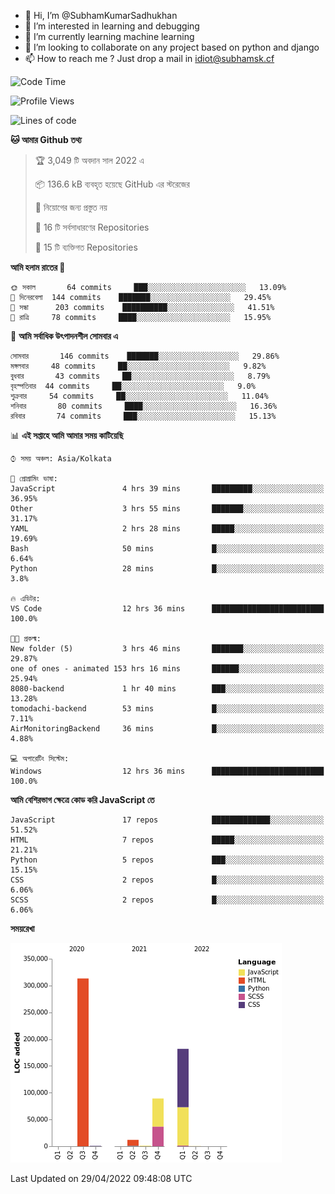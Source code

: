 - 👋 Hi, I’m @SubhamKumarSadhukhan
- 👀 I’m interested in learning and debugging
- 🌱 I’m currently learning machine learning
- 💞️ I’m looking to collaborate on any project based on python and django
- 📫 How to reach me ?
      Just drop a mail in idiot@subhamsk.cf

<!---
SubhamKumarSadhukhan/SubhamKumarSadhukhan is a ✨ special ✨ repository because its `README.md` (this file) appears on your GitHub profile.
You can click the Preview link to take a look at your changes.
--->


<!--START_SECTION:waka-->
![Code Time](http://img.shields.io/badge/Code%20Time-451%20hrs%2041%20mins-blue)

![Profile Views](http://img.shields.io/badge/%E0%A6%AA%E0%A7%8D%E0%A6%B0%E0%A7%8B%E0%A6%AB%E0%A6%BE%E0%A6%87%E0%A6%B2%20%E0%A6%A6%E0%A6%B0%E0%A7%8D%E0%A6%B6%E0%A6%A8-1-blue)

![Lines of code](https://img.shields.io/badge/%E0%A6%B9%E0%A7%8D%E0%A6%AF%E0%A6%BE%E0%A6%B2%E0%A7%8B%20%E0%A6%93%E0%A6%AF%E0%A6%BC%E0%A6%BE%E0%A6%B0%E0%A7%8D%E0%A6%B2%E0%A7%8D%E0%A6%A1%20%E0%A6%A5%E0%A7%87%E0%A6%95%E0%A7%87%20%E0%A6%86%E0%A6%AE%E0%A6%BF%20%E0%A6%B2%E0%A6%BF%E0%A6%96%E0%A7%87%E0%A6%9B%E0%A6%BF-598%20Thousand%20%E0%A6%95%E0%A7%8B%E0%A6%A1%E0%A7%87%E0%A6%B0%20%E0%A6%B2%E0%A6%BE%E0%A6%87%E0%A6%A8-blue)

**🐱 আমার Github তথ্য** 

> 🏆 3,049 টি অবদান সাল 2022 এ
 > 
> 📦 136.6 kB ব্যবহৃত হয়েছে GitHub এর স্টরেজের 
 > 
> 🚫 নিয়োগের জন্য প্রস্তুত নয়
 > 
> 📜 16 টি সর্বসাধারণের Repositories 
 > 
> 🔑 15 টি ব্যক্তিগত Repositories  
 > 
**আমি হলাম রাতের 🦉** 

```text
🌞 সকাল       64 commits     ███░░░░░░░░░░░░░░░░░░░░░░   13.09% 
🌆 দিনেরবেলা  144 commits    ███████░░░░░░░░░░░░░░░░░░   29.45% 
🌃 সন্ধা      203 commits    ██████████░░░░░░░░░░░░░░░   41.51% 
🌙 রাত্রি     78 commits     ████░░░░░░░░░░░░░░░░░░░░░   15.95%

```
📅 **আমি সর্বাধিক উৎপাদনশীল সোমবার এ** 

```text
সোমবার       146 commits    ███████░░░░░░░░░░░░░░░░░░   29.86% 
মঙ্গলবার     48 commits     ██░░░░░░░░░░░░░░░░░░░░░░░   9.82% 
বুধবার       43 commits     ██░░░░░░░░░░░░░░░░░░░░░░░   8.79% 
বৃহস্পতিবার  44 commits     ██░░░░░░░░░░░░░░░░░░░░░░░   9.0% 
শুক্রবার     54 commits     ██░░░░░░░░░░░░░░░░░░░░░░░   11.04% 
শনিবার       80 commits     ████░░░░░░░░░░░░░░░░░░░░░   16.36% 
রবিবার       74 commits     ███░░░░░░░░░░░░░░░░░░░░░░   15.13%

```


📊 **এই সপ্তাহে আমি আমার সময় কাটিয়েছি** 

```text
⌚︎ সময় অঞ্চল: Asia/Kolkata

💬 প্রোগ্রামিং ভাষা: 
JavaScript               4 hrs 39 mins       █████████░░░░░░░░░░░░░░░░   36.95% 
Other                    3 hrs 55 mins       ███████░░░░░░░░░░░░░░░░░░   31.17% 
YAML                     2 hrs 28 mins       █████░░░░░░░░░░░░░░░░░░░░   19.69% 
Bash                     50 mins             █░░░░░░░░░░░░░░░░░░░░░░░░   6.64% 
Python                   28 mins             █░░░░░░░░░░░░░░░░░░░░░░░░   3.8%

🔥 এডিটর: 
VS Code                  12 hrs 36 mins      █████████████████████████   100.0%

🐱‍💻 প্রকল্ম: 
New folder (5)           3 hrs 46 mins       ███████░░░░░░░░░░░░░░░░░░   29.87% 
one of ones - animated 153 hrs 16 mins       ██████░░░░░░░░░░░░░░░░░░░   25.94% 
8080-backend             1 hr 40 mins        ███░░░░░░░░░░░░░░░░░░░░░░   13.28% 
tomodachi-backend        53 mins             █░░░░░░░░░░░░░░░░░░░░░░░░   7.11% 
AirMonitoringBackend     36 mins             █░░░░░░░░░░░░░░░░░░░░░░░░   4.88%

💻 অপারেটিং সিস্টেম: 
Windows                  12 hrs 36 mins      █████████████████████████   100.0%

```

**আমি বেশিরভাগ ক্ষেত্রে কোড করি JavaScript তে** 

```text
JavaScript               17 repos            █████████████░░░░░░░░░░░░   51.52% 
HTML                     7 repos             █████░░░░░░░░░░░░░░░░░░░░   21.21% 
Python                   5 repos             ███░░░░░░░░░░░░░░░░░░░░░░   15.15% 
CSS                      2 repos             █░░░░░░░░░░░░░░░░░░░░░░░░   6.06% 
SCSS                     2 repos             █░░░░░░░░░░░░░░░░░░░░░░░░   6.06%

```


**সময়রেখা**

![Chart not found](https://raw.githubusercontent.com/SubhamKumarSadhukhan/SubhamKumarSadhukhan/main/charts/bar_graph.png) 


 Last Updated on 29/04/2022 09:48:08 UTC
<!--END_SECTION:waka-->
